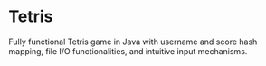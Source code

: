 # Tetris
Fully functional Tetris game in Java with username and score hash mapping, file I/O functionalities, and intuitive input mechanisms.
